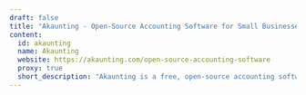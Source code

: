 ```yaml
---
draft: false
title: "Akaunting - Open-Source Accounting Software for Small Businesses"
content:
  id: akaunting
  name: Akaunting
  website: https://akaunting.com/open-source-accounting-software
  proxy: true
  short_description: "Akaunting is a free, open-source accounting software for small businesses, offering tools like invoicing, expense tracking, multi-currency support, and powerful reporting."
---
```

